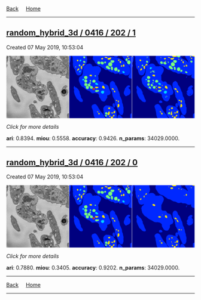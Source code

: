 
[Back](..)&nbsp;&nbsp;&nbsp;&nbsp;&nbsp;[Home](https://leapmanlab.github.io/snapshots)

---

<div class="summary"><a href="1"><h2>random_hybrid_3d / 0416 / 202 / 1</h2></a><p>Created 07 May 2019, 10:53:04
</p><a href="1"><img src="1/media/summary.png" align="center"></a><p>
<i>Click for more details</i>
</p></div>

**ari**: 0.8394. **miou**: 0.5558. **accuracy**: 0.9426. **n_params**: 34029.0000. 

---

<div class="summary"><a href="0"><h2>random_hybrid_3d / 0416 / 202 / 0</h2></a><p>Created 07 May 2019, 10:53:04
</p><a href="0"><img src="0/media/summary.png" align="center"></a><p>
<i>Click for more details</i>
</p></div>

**ari**: 0.7880. **miou**: 0.3405. **accuracy**: 0.9202. **n_params**: 34029.0000. 

---

[Back](..)&nbsp;&nbsp;&nbsp;&nbsp;&nbsp;[Home](https://leapmanlab.github.io/snapshots)

---